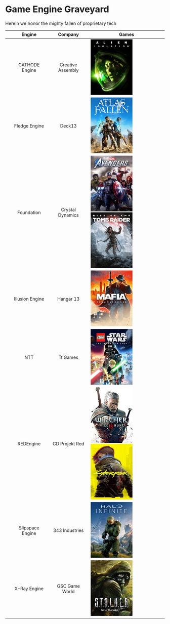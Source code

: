 # Game Engine Graveyard
Herein we honor the mighty fallen of proprietary tech

|| Engine | Company | Games |
| --- | :---: | :---: | --- |
|| CATHODE Engine | Creative Assembly | <img src="images/alien-isolation.png" width="132"/> |
|| Fledge Engine | Deck13 | <img src="images/atlas-fallen.png" width="132"/> |
|| Foundation | Crystal Dynamics | <img src="images/avengers.png" width="132"/> <img src="images/rise-tomb-raider.png" width="132"/> |
|| Illusion Engine | Hangar 13 | <img src="images/mafia-de.png" width="132"/> |
|| NTT | Tt Games | <img src="images/lego-skywalker-saga.png" width="132"/> |
|| REDEngine | CD Projekt Red | <img src="images/the-witcher-3.png" width="132"/> <img src="images/cyberpunk-2077.png" width="132"/>  |
|| Slipspace Engine | 343 Industries | <img src="images/halo-infinite.png" width="132"/>|
|| X-Ray Engine | GSC Game World | <img src="images/stalker.png" width="132"/> |
